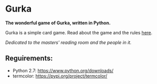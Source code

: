 # Gurka
**The wonderful game of Gurka, written in Python.**

Gurka is a simple card game. Read about the game and the rules [here](https://www.pagat.com/last/cucumber.html).

*Dedicated to the masters' reading room and the people in it.*


## Reguirements:
- Python 2.7: https://www.python.org/downloads/
- termcolor: https://pypi.org/project/termcolor/
